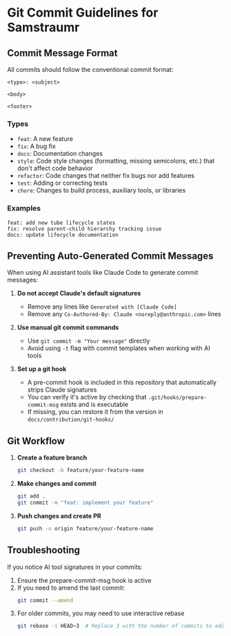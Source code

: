 # Git Commit Guidelines for Samstraumr

## Commit Message Format

All commits should follow the conventional commit format:

```
<type>: <subject>

<body>

<footer>
```

### Types

- `feat`: A new feature
- `fix`: A bug fix
- `docs`: Documentation changes
- `style`: Code style changes (formatting, missing semicolons, etc.) that don't affect code behavior
- `refactor`: Code changes that neither fix bugs nor add features
- `test`: Adding or correcting tests
- `chore`: Changes to build process, auxiliary tools, or libraries

### Examples

```
feat: add new tube lifecycle states
fix: resolve parent-child hierarchy tracking issue
docs: update lifecycle documentation
```

## Preventing Auto-Generated Commit Messages

When using AI assistant tools like Claude Code to generate commit messages:

1. **Do not accept Claude's default signatures**
   - Remove any lines like `Generated with [Claude Code]`
   - Remove any `Co-Authored-By: Claude <noreply@anthropic.com>` lines

2. **Use manual git commit commands**
   - Use `git commit -m "Your message"` directly
   - Avoid using `-t` flag with commit templates when working with AI tools

3. **Set up a git hook**
   - A pre-commit hook is included in this repository that automatically strips Claude signatures
   - You can verify it's active by checking that `.git/hooks/prepare-commit-msg` exists and is executable
   - If missing, you can restore it from the version in `docs/contribution/git-hooks/`

## Git Workflow

1. **Create a feature branch**
   ```bash
   git checkout -b feature/your-feature-name
   ```

2. **Make changes and commit**
   ```bash
   git add .
   git commit -m "feat: implement your feature"
   ```

3. **Push changes and create PR**
   ```bash
   git push -u origin feature/your-feature-name
   ```

## Troubleshooting

If you notice AI tool signatures in your commits:
1. Ensure the prepare-commit-msg hook is active
2. If you need to amend the last commit:
   ```bash
   git commit --amend
   ```
3. For older commits, you may need to use interactive rebase 
   ```bash
   git rebase -i HEAD~3  # Replace 3 with the number of commits to edit
   ```